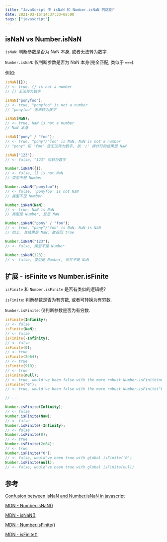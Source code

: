 ```yaml
---
title: "JavaScript 中 isNaN 和 Number.isNaN 的区别"
date: 2021-03-16T14:37:33+08:00
tags: ["javascript"]
---
```


## isNaN vs Number.isNaN

`isNaN`: 判断参数是否为 NaN 本身, 或者无法转为数字.

`Number.isNaN`: 仅判断参数是否为 NaN 本身(完全匹配, 类似于 `===`).

例如:

```javascript
isNaN({});
// <- true, {} is not a number
// {} 无法转为数字

isNaN("ponyfoo");
// <- true, "ponyfoo" is not a number
// "ponyfoo" 无法转为数字

isNaN(NaN);
// <- true, NaN is not a number
// NaN 本身

isNaN("pony" / "foo");
// <- true, "pony"/"foo" is NaN, NaN is not a number
// "pony" 和 "foo" 皆无法转为数字, 故 '/' 操作符的结果是 NaN

isNaN("123");
// <- false, "123" 可转为数字

Number.isNaN({});
// <- false, {} is not NaN
// 类型不是 Number

Number.isNaN("ponyfoo");
// <- false, 'ponyfoo' is not NaN
// 类型不是 Number

Number.isNaN(NaN);
// <- true, NaN is NaN
// 类型是 Number, 且是 NaN

Number.isNaN("pony" / "foo");
// <- true, "pony"/"foo" is NaN, NaN is NaN
// 如上, 其结果是 NaN, 故返回 true

Number.isNaN("123");
// <- false, 类型不是 Number

Number.isNaN(123);
// <- false, 类型是 Number, 但并不是 NaN
```

## 扩展 - isFinite vs Number.isFinite

`isFinite` 和 `Number.isFinite` 是否有类似的逻辑呢?

`isFinite`: 判断参数是否为有穷数, 或者可转换为有穷数.

`Number.isFinite`: 仅判断参数是否为有穷数.

```javascript
isFinite(Infinity);
// <- false
isFinite(NaN);
// <- false
isFinite(-Infinity);
// <- false
isFinite(0);
// <- true
isFinite(2e64);
// <- true
isFinite(910);
// <- true
isFinite(null);
// <- true, would've been false with the more robust Number.isFinite(null)
isFinite("0");
// <- true, would've been false with the more robust Number.isFinite("0")

// ---

Number.isFinite(Infinity);
// <- false
Number.isFinite(NaN);
// <- false
Number.isFinite(-Infinity);
// <- false
Number.isFinite(0);
// <- true
Number.isFinite(2e64);
// <- true
Number.isFinite("0");
// <- false, would've been true with global isFinite('0')
Number.isFinite(null);
// <- false, would've been true with global isFinite(null)
```

## 参考

[Confusion between isNaN and Number.isNaN in javascript](https://stackoverflow.com/questions/33164725/confusion-between-isnan-and-number-isnan-in-javascript)

[MDN - Number.isNaN()](https://developer.mozilla.org/zh-CN/docs/Web/JavaScript/Reference/Global_Objects/Number/isNaN)

[MDN - isNaN()](https://developer.mozilla.org/zh-CN/docs/Web/JavaScript/Reference/Global_Objects/isNaN)

[MDN - Number.isFinite()](https://developer.mozilla.org/zh-CN/docs/Web/JavaScript/Reference/Global_Objects/Number/isFinite)

[MDN - isFinite()](https://developer.mozilla.org/zh-CN/docs/Web/JavaScript/Reference/Global_Objects/isFinite)
